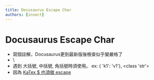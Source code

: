 ```yaml
---
title: Docusaurus Escape Char
authors: [insect]
---
```


# Docusaurus Escape Char
* 寫個註解，Docusaurus更到最新版後檢查似乎變嚴格了
* \ 
* 遇到 大括號, 中括號, 角括號時須使用。 ex: \{ 'k1': 'v1'\}, \<class 'str'\>
* 因為 [KaTex \$ 也須做 escape](../docs/Docusaurus/Math_Equations_KaTex)